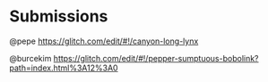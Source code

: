 # Submissions

@pepe https://glitch.com/edit/#!/canyon-long-lynx

@burcekim https://glitch.com/edit/#!/pepper-sumptuous-bobolink?path=index.html%3A12%3A0
